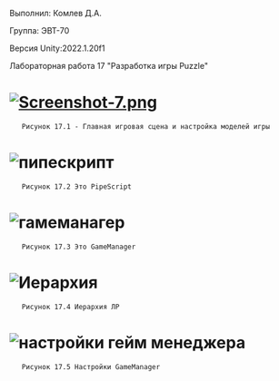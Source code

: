 Выполнил: Комлев Д.А.

Группа: ЭВТ-70

Версия Unity:2022.1.20f1

Лабораторная работа 17 "Разработка игры Puzzle"

# [![Screenshot-7.png](https://i.postimg.cc/y6hg9bx7/Screenshot-7.png)](https://postimg.cc/LhX8FvjW)
       Рисунок 17.1 - Главная игровая сцена и настройка моделей игры
       
# ![пипескрипт](https://user-images.githubusercontent.com/119409903/205280665-a17d8bf8-b946-4f29-a94c-8f71e8f98ffa.jpg)
       Рисунок 17.2 Это PipeScript
       
# ![гамеманагер](https://user-images.githubusercontent.com/119409903/205280671-f9e2aed6-5aab-49ec-8eaa-8e7979794f6d.jpg)
       Рисунок 17.3 Это GameManager
       
# ![Иерархия](https://user-images.githubusercontent.com/119409903/205281211-9130fe25-31c0-47f8-a521-12edbae71eab.jpg)
       Рисунок 17.4 Иерархия ЛР

# ![настройки гейм менеджера](https://user-images.githubusercontent.com/119409903/205281284-7c4243a4-6142-4873-b81c-d098fcf77100.jpg)
       Рисунок 17.5 Настройки GameManager
